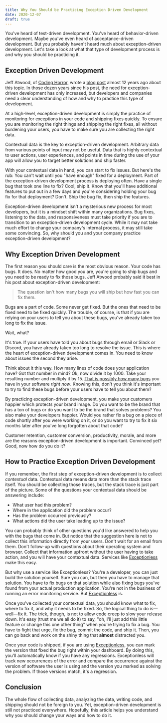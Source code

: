 ```yaml
---
title: Why You Should be Practicing Exception Driven Development
date: 2020-12-07
draft: true
---
```

    
You've heard of test-driven development. You've heard of behavior-driven development. Maybe you've even heard of acceptance-driven development. But you probably haven't heard much about exception-driven development. Let's take a look at what that type of development process is and why you should be practicing it. 

## Exception Driven Development  

Jeff Atwood, of [Coding Horror](https://blog.codinghorror.com/), wrote a [blog post](https://blog.codinghorror.com/exception-driven-development/) almost 12 years ago about this topic. In those dozen years since his post, the need for exception-driven development has only increased, but developers and companies need a clear understanding of how and why to practice this type of development.

At a high-level, exception-driven development is simply the practice of monitoring for exceptions in your code and shipping fixes quickly. To ensure you are monitoring the right things and shipping the right fixes, all without burdening your users, you have to make sure you are collecting the right data. 

Contextual data is the key to exception-driven development. Arbitrary data from various points of input may not be useful. Data that is highly contextual to user actions, user experiences, and points in time during the use of your app will allow you to target better solutions and ship faster. 

With your contextual data in hand, you can start to fix issues. But here's the rub: You can't wait until you "have enough" fixed for a deployment. Part of the exception-driven development process is deploying often. Have a single bug that took one line to fix? Cool, ship it. Know that you'll have additional features to put out in a few days and you're considering holding your bug fix for that deployment? Don't. Ship the bug fix, then ship the features. 

Exception-driven development isn't a mysterious new process for most developers, but it is a mindset shift within many organizations. Bug fixes, listening to the data, and responsiveness must take priority if you are to transition to an exception-driven development cycle. While it may not take much effort to change your company's internal process, it may still take some convincing. So, why should you and your company practice exception-driven development?  

## Why Exception Driven Development

The first reason you should care is the most obvious reason. Your code has bugs. It does. No matter how good you are, you're going to ship bugs and you need to be ready to fix those bugs. Jeff Atwood probably said it best in his post about exception-driven development: 

> The question isn't how many bugs you will ship but how fast you can fix them.

Bugs are a part of code. Some never get fixed. But the ones that need to be fixed need to be fixed quickly. The trouble, of course, is that if you are relying on your users to tell you about these bugs, you've already taken too long to fix the issue. 

Wait, what? 

It's true. If your users have told you about bugs through email or Slack or Discord, you have already taken too long to resolve the issue. This is where the heart of exception-driven development comes in. You need to know about issues the second they arise. 

Think about it this way. How many lines of code does your application have? Got that number in mind? Ok, now divide it by 1000. Take your resulting number and multiply it by 15. [That is possibly how many bugs](https://www.quora.com/What-is-the-average-ratio-of-bugs-to-a-line-of-code) you have in your software *right now*. Knowing this, don't you think it's important to try to find these bugs before your users have to tell you about them?  

By practicing exception-driven development, you make your customers happier which protects your brand image. Do you want to be the brand that has a ton of bugs or do you want to be the brand that solves problems? You also make your developers happier. Would you rather fix a bug on a piece of code shortly after you were working on it, or do you want to try to fix it six months later after you've long forgotten about that code? 

Customer retention, customer conversion, productivity, morale, and more are the reasons exception-driven development is important. Convinced yet? Good, now how do you do it?

## How to Practice Exception Driven Development  

If you remember, the first step of exception-driven development is to collect *contextual* data. Contextual data means data more than the stack trace itself. You should be collecting those traces, but the stack trace is just part of the picture. Some of the questions your contextual data should be answering include: 

* What user had this problem? 
* Where in the application did the problem occur?
* Has the problem occurred previously? 
* What actions did the user take leading up to the issue?

You can probably think of other questions you'd like answered to help you with the bugs that come in. But notice that the suggestion here is not to collect this information directly from your users. Don't wait for an email from them. Don't follow-up with questions about their operating system and browser. Collect that information upfront without the user having to take action, and you will have your contextual data. Services like [Exceptionless](https://exceptionless.com) make this easy.

But why use a service like Exceptionless? You're a developer, you can just build the solution yourself. Sure you can, but then you have to manage that solution. You have to fix bugs on that solution while also fixing bugs you've found from your actual production application. You're not in the business of running an error monitoring service. But [Exceptionless](https://exceptionless.com) is. 

Once you've collected your contextual data, you should know what to fix, where to fix it, and why it needs to be fixed. So, the logical thing to do is—well—fix it. The trick, though, is not to allow code creep to slow your release down. It's easy (trust me we all do it) to say, "oh, I'll just add this little feature or change this one other thing" when you're trying to fix a bug. You have to fight that urge, fix the bug, commit the code, and ship it. Then, you can go back and work on the shiny thing that **almost** distracted you. 

Once your code is shipped, if you are using [Exceptionless](https://exceptionless), you can mark the version that fixed the bug right within your dashboard. By doing this, you'll automatically know if you have any regressions. Exceptionless will track new occurrences of the error and compare the occurrence against the version of software the user is using and the version you marked as solving the problem. If those versions match, it's a regression. 

## Conclusion  

The whole flow of collecting data, analyzing the data, writing code, and shipping should not be foreign to you. Yet, exception-driven development is still not practiced everywhere. Hopefully, this article helps you understand why you should change your ways and how to do it. 